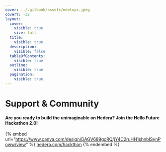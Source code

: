 ```yaml
---
cover: ../.gitbook/assets/meetups.jpeg
coverY: -32
layout:
  cover:
    visible: true
    size: full
  title:
    visible: true
  description:
    visible: false
  tableOfContents:
    visible: true
  outline:
    visible: true
  pagination:
    visible: true
---
```


# Support & Community

#### Are you ready to build the unimaginable on Hedera? Join the Hello Future Hackathon 2.0!

{% embed url="https://www.canva.com/design/DAGV689gcRQ/jY4C2ruHH1shnbISynPoww/view" %}
[hedera.com/hackthon](https://hedera.com/hackathon)
{% endembed %}
